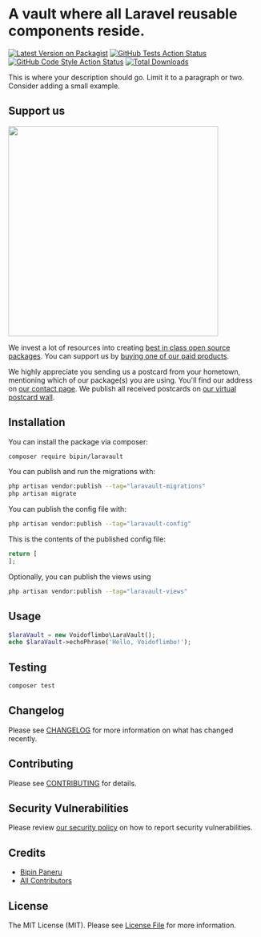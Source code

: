 # A vault where all Laravel reusable components reside.

[![Latest Version on Packagist](https://img.shields.io/packagist/v/bipin/laravault.svg?style=flat-square)](https://packagist.org/packages/bipin/laravault)
[![GitHub Tests Action Status](https://img.shields.io/github/actions/workflow/status/bipin/laravault/run-tests.yml?branch=main&label=tests&style=flat-square)](https://github.com/bipin/laravault/actions?query=workflow%3Arun-tests+branch%3Amain)
[![GitHub Code Style Action Status](https://img.shields.io/github/actions/workflow/status/bipin/laravault/fix-php-code-style-issues.yml?branch=main&label=code%20style&style=flat-square)](https://github.com/bipin/laravault/actions?query=workflow%3A"Fix+PHP+code+style+issues"+branch%3Amain)
[![Total Downloads](https://img.shields.io/packagist/dt/bipin/laravault.svg?style=flat-square)](https://packagist.org/packages/bipin/laravault)

This is where your description should go. Limit it to a paragraph or two. Consider adding a small example.

## Support us

[<img src="https://github-ads.s3.eu-central-1.amazonaws.com/laravault.jpg?t=1" width="419px" />](https://spatie.be/github-ad-click/laravault)

We invest a lot of resources into creating [best in class open source packages](https://spatie.be/open-source). You can support us by [buying one of our paid products](https://spatie.be/open-source/support-us).

We highly appreciate you sending us a postcard from your hometown, mentioning which of our package(s) you are using. You'll find our address on [our contact page](https://spatie.be/about-us). We publish all received postcards on [our virtual postcard wall](https://spatie.be/open-source/postcards).

## Installation

You can install the package via composer:

```bash
composer require bipin/laravault
```

You can publish and run the migrations with:

```bash
php artisan vendor:publish --tag="laravault-migrations"
php artisan migrate
```

You can publish the config file with:

```bash
php artisan vendor:publish --tag="laravault-config"
```

This is the contents of the published config file:

```php
return [
];
```

Optionally, you can publish the views using

```bash
php artisan vendor:publish --tag="laravault-views"
```

## Usage

```php
$laraVault = new Voidoflimbo\LaraVault();
echo $laraVault->echoPhrase('Hello, Voidoflimbo!');
```

## Testing

```bash
composer test
```

## Changelog

Please see [CHANGELOG](CHANGELOG.md) for more information on what has changed recently.

## Contributing

Please see [CONTRIBUTING](CONTRIBUTING.md) for details.

## Security Vulnerabilities

Please review [our security policy](../../security/policy) on how to report security vulnerabilities.

## Credits

- [Bipin Paneru](https://github.com/voidoflimbo)
- [All Contributors](../../contributors)

## License

The MIT License (MIT). Please see [License File](LICENSE.md) for more information.
